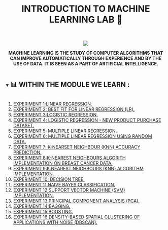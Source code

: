 <h1 align="center">INTRODUCTION TO MACHINE LEARNING LAB 🧠</h1>
<!-- PROJECT LOGO -->
<br />
<p align="center">
  <a href="https://github.com/DHANOLA/CLASS-NOTIX/tree/root/SEMESTER%204/DATA%20COMMUNICATION%20AND%20COMPUTER%20NETWORK%20LAB">
    <img src="https://media.giphy.com/media/iPj5oRtJzQGxwzuCKV/giphy.gif" >
  </a>

  

  <p align="center">
  <b>MACHINE LEARNING IS THE STUDY OF COMPUTER ALGORITHMS THAT CAN IMPROVE AUTOMATICALLY THROUGH EXPERIENCE AND BY THE USE OF DATA. IT IS SEEN AS A PART OF ARTIFICIAL INTELLIGENCE.</b>
    <br />
   
  </p>
</p>


<!-- TABLE OF CONTENTS -->
<details open="open">
  <summary><h2 style="display: inline-block">📊 WITHIN THE MODULE WE LEARN :</h2></summary>
  <ol>
      <li>  <a href="https://github.com/DHANOLA/CLASS-NOTIX/tree/root/SEMESTER%204/INTRODUCTION%20TO%20MACHINE%20LEARNING%20LAB/EXPERIMENT%201/EXPERIMENT%20NO%201.ipynb" style="color: ">EXPERIMENT 1:LINEAR REGRESSION.</a></li>
                <li><a href="https://github.com/DHANOLA/CLASS-NOTIX/tree/root/SEMESTER%204/INTRODUCTION%20TO%20MACHINE%20LEARNING%20LAB/EXPERIMENT%202/EXPERIMENT%20NO%202.ipynb" style="color: ">EXPERIMENT 2: BEST FIT FOR LINEAR REGRESSION (LR). </a></li>
              <li><a href="https://github.com/DHANOLA/CLASS-NOTIX/tree/root/SEMESTER%204/INTRODUCTION%20TO%20MACHINE%20LEARNING%20LAB/EXPERIMENT%203/EXPERIMENT%20NO%203.ipynb" style="color: ">EXPERIMENT 3:LOGISTIC REGRESSION.</a></li>
              <li><a href="https://github.com/DHANOLA/CLASS-NOTIX/tree/root/SEMESTER%204/INTRODUCTION%20TO%20MACHINE%20LEARNING%20LAB/EXPERIMENT%204/EXPERIMENT%20NO%204.ipynb" style="color: ">EXPERIMENT 4: LOGISTIC REGRESSION - NEW PRODUCT PURCHASE DATASET.</a></li>
              <li><a href="https://github.com/DHANOLA/CLASS-NOTIX/tree/root/SEMESTER%204/INTRODUCTION%20TO%20MACHINE%20LEARNING%20LAB/EXPERIMENT%205/EXPERIMENT%20NO%205.ipynb" style="color: ">EXPERIMENT 5: MULTIPLE LINEAR REGRESSION.</a></li>
               <li><a href="https://github.com/DHANOLA/CLASS-NOTIX/tree/root/SEMESTER%204/INTRODUCTION%20TO%20MACHINE%20LEARNING%20LAB/EXPERIMENT%206/EXPERIMENT%20NO%206.ipynb" style="color: ">EXPERIMENT 6: MULTIPLE LINEAR REGRESSION USING RANDOM DATA.</a></li>
     <li><a href="https://github.com/DHANOLA/CLASS-NOTIX/tree/root/SEMESTER%204/INTRODUCTION%20TO%20MACHINE%20LEARNING%20LAB/EXPERIMENT%207/EXPERIMENT%20NO%207.ipynb" style="color: ">EXPERIMENT 7: K-NEARSET NEIGHBOUR (KNN) ACCURACY PREDICTION.</a></li>
               <li><a href="https://github.com/DHANOLA/CLASS-NOTIX/tree/root/SEMESTER%204/INTRODUCTION%20TO%20MACHINE%20LEARNING%20LAB/EXPERIMENT%208/EXPERIMENT%20NO%208.ipynb" style="color: ">EXPERIMENT 8:K-NEAREST NEIGHBOURS ALGORITH IMPLEMENTATION ON BREAST CANCER DATA.</a></li>
               <li><a href="https://github.com/DHANOLA/CLASS-NOTIX/tree/root/SEMESTER%204/INTRODUCTION%20TO%20MACHINE%20LEARNING%20LAB/EXPERIMENT%209/EXPERIMENT%20NO%209.ipynb" style="color: ">EXPERIMENT 9:K NEAREST NEIGHBOURS (KNN) ALGORITHM IMPLEMENTATION.</a></li>
               <li><a href="https://github.com/DHANOLA/CLASS-NOTIX/tree/root/SEMESTER%204/INTRODUCTION%20TO%20MACHINE%20LEARNING%20LAB/EXPERIMENT%2010/EXPERIMENT%20NO%2010.ipynb" style="color: ">EXPERIMENT 10: DECISION TREE. </a></li>
               <li><a href="https://github.com/DHANOLA/CLASS-NOTIX/tree/root/SEMESTER%204/INTRODUCTION%20TO%20MACHINE%20LEARNING%20LAB/EXPERIMENT%2011/EXPERIMENT%20NO%2011.ipynb" style="color: ">EXPERIMENT 11:NAIVE BAYES CLASSIFICATION.</a></li>
               <li><a href="https://github.com/DHANOLA/CLASS-NOTIX/tree/root/SEMESTER%204/INTRODUCTION%20TO%20MACHINE%20LEARNING%20LAB/EXPERIMENT%2012/EXPERIMENT%20NO%2012.ipynb" style="color: ">EXPERIMENT 12:SUPPORT VECTOR MACHINE (SVM) IMPLEMENTATION. </a></li>
         <li><a href="https://github.com/DHANOLA/CLASS-NOTIX/tree/root/SEMESTER%204/INTRODUCTION%20TO%20MACHINE%20LEARNING%20LAB/EXPERIMENT%2013/EXPERIMENT%20NO%2013.ipynb" style="color: ">EXPERIMENT 13:PRINCIPAL COMPONENT ANALYSIS (PCA). </a></li>
         <li><a href="https://github.com/DHANOLA/CLASS-NOTIX/tree/root/SEMESTER%204/INTRODUCTION%20TO%20MACHINE%20LEARNING%20LAB/EXPERIMENT%2014/EXPERIMENT%20NO%2014.ipynb" style="color: ">EXPERIMENT 14:BAGGING. </a></li>
         <li><a href="https://github.com/DHANOLA/CLASS-NOTIX/tree/root/SEMESTER%204/INTRODUCTION%20TO%20MACHINE%20LEARNING%20LAB/EXPERIMENT%2015/EXPERIMENT%20NO%2015.ipynb" style="color: ">EXPERIMENT 15:BOOSTING. </a></li>
         <li><a href="https://github.com/DHANOLA/CLASS-NOTIX/tree/root/SEMESTER%204/INTRODUCTION%20TO%20MACHINE%20LEARNING%20LAB/EXPERIMENT%2016/EXPERIMENT%20NO%2016.ipynb" style="color: ">EXPERIMENT 16:DENSITY-BASED SPATIAL CLUSTERING OF APPLICATIONS WITH NOISE (DBSCAN). </a></li>
        
  </ol>
</details>


